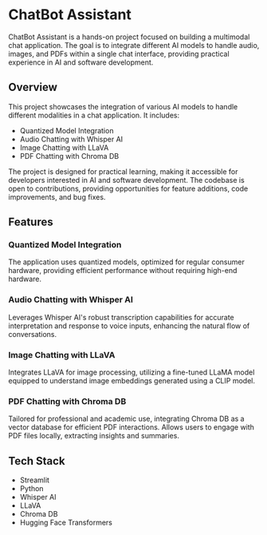 # ChatBot Assistant

ChatBot Assistant is a hands-on project focused on building a multimodal chat application. The goal is to integrate different AI models to handle audio, images, and PDFs within a single chat interface, providing practical experience in AI and software development.

## Overview

This project showcases the integration of various AI models to handle different modalities in a chat application. It includes:

- Quantized Model Integration
- Audio Chatting with Whisper AI
- Image Chatting with LLaVA
- PDF Chatting with Chroma DB

The project is designed for practical learning, making it accessible for developers interested in AI and software development. The codebase is open to contributions, providing opportunities for feature additions, code improvements, and bug fixes.

## Features

### Quantized Model Integration

The application uses quantized models, optimized for regular consumer hardware, providing efficient performance without requiring high-end hardware.

### Audio Chatting with Whisper AI

Leverages Whisper AI's robust transcription capabilities for accurate interpretation and response to voice inputs, enhancing the natural flow of conversations.

### Image Chatting with LLaVA

Integrates LLaVA for image processing, utilizing a fine-tuned LLaMA model equipped to understand image embeddings generated using a CLIP model.

### PDF Chatting with Chroma DB

Tailored for professional and academic use, integrating Chroma DB as a vector database for efficient PDF interactions. Allows users to engage with PDF files locally, extracting insights and summaries.

## Tech Stack

- Streamlit
- Python
- Whisper AI
- LLaVA
- Chroma DB
- Hugging Face Transformers
